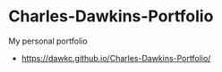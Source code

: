 # Charles-Dawkins-Portfolio
My personal portfolio
- https://dawkc.github.io/Charles-Dawkins-Portfolio/
